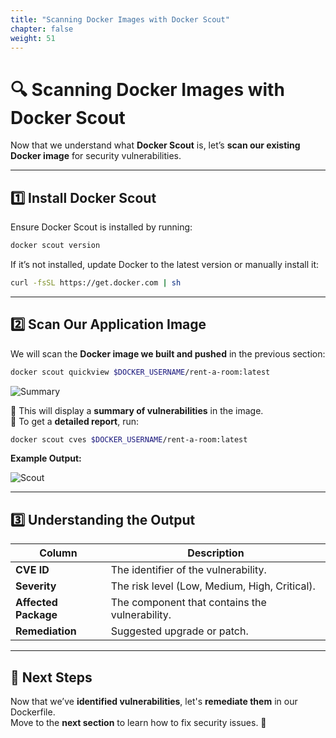 ```yaml
---
title: "Scanning Docker Images with Docker Scout"
chapter: false
weight: 51
---
```


# 🔍 Scanning Docker Images with Docker Scout

Now that we understand what **Docker Scout** is, let’s **scan our existing Docker image** for security vulnerabilities.

---

## **1️⃣ Install Docker Scout**
Ensure Docker Scout is installed by running:

```bash
docker scout version
```

If it’s not installed, update Docker to the latest version or manually install it:

```bash
curl -fsSL https://get.docker.com | sh
```

---

## **2️⃣ Scan Our Application Image**
We will scan the **Docker image we built and pushed** in the previous section:

```bash
docker scout quickview $DOCKER_USERNAME/rent-a-room:latest
```
![Summary](/images/Summaryscout.png)

🔹 This will display a **summary of vulnerabilities** in the image.  
🔹 To get a **detailed report**, run:

```bash
docker scout cves $DOCKER_USERNAME/rent-a-room:latest
```

**Example Output:**

![Scout](/images/Detailed-scout.png) 


---

## **3️⃣ Understanding the Output**
| Column | Description |
|--------|-------------|
| **CVE ID** | The identifier of the vulnerability. |
| **Severity** | The risk level (Low, Medium, High, Critical). |
| **Affected Package** | The component that contains the vulnerability. |
| **Remediation** | Suggested upgrade or patch. |

---

## **📌 Next Steps**
Now that we’ve **identified vulnerabilities**, let's **remediate them** in our Dockerfile.  
Move to the **next section** to learn how to fix security issues. 🚀

